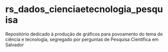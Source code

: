 # rs_dados_cienciaetecnologia_pesquisa

Repositório dedicado à produção de gráficos para povoamento do tema de ciência e tecnologia, segregado por perguntas de Pesquisa Científica em Salvador
